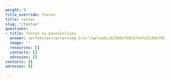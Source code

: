 ```yaml
---
weight: 0
title_override: Testas
title: testas
slug: "/testas"
questions:
- title: Testas su paveiksliuku
  answer: <p>Tekstas</p><p><img src="/uploads/623b6e768547e47e25346795_-p-1080.jpeg"></p><p>tekstas.</p>
  image: ''
  resources: []
  contacts: []
  adresses: []
contacts: []
adresses: []

---
```

